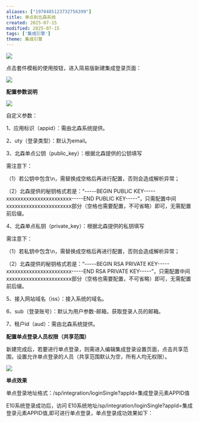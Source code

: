 ```yaml
---
aliases: ["1970485123732756399"]
title: 单点到北森系统
created: 2025-07-15
modified: 2025-07-15
tags: ['集成引擎']
theme: 集成引擎
---
```


![](https://myhelpdoc.oss-cn-heyuan.aliyuncs.com/mdimages/7e575ea96a8192d6f9526702e0f1e7ae.jpg)

点击套件模板的使用按钮，进入简易版新建集成登录页面：

![](https://myhelpdoc.oss-cn-heyuan.aliyuncs.com/mdimages/028a32c5e648ec70a4d7f15967146fe2.jpg)

**配置参数说明**

![](https://myhelpdoc.oss-cn-heyuan.aliyuncs.com/mdimages/8f8816ca908c50096b945b28e0503051.jpg)

自定义参数：

1、应用标识（appid）：需由北森系统提供。

2、uty（登录类型）：默认为email。

3、北森单点公钥（public\_key）：根据北森提供的公钥填写

需注意下：

（1）若公钥中包含\n，需替换成空格后再进行配置，否则会造成解析异常；

（2）北森提供的秘钥格式若是：“-----BEGIN PUBLIC KEY-----xxxxxxxxxxxxxxxxxxxxxxx-----END PUBLIC KEY-----”，只需配置中间xxxxxxxxxxxxxxxxxxxxxxx部分（空格也需要配置，不可省略）即可，无需配置前后缀。

4、北森单点私钥（private\_key）：根据北森提供的私钥填写

需注意下：

（1）若私钥中包含\n，需替换成空格后再进行配置，否则会造成解析异常；

（2）北森提供的秘钥格式若是：“-----BEGIN RSA PRIVATE KEY-----xxxxxxxxxxxxxxxxxxxxxxx-----END RSA PRIVATE KEY-----”，只需配置中间xxxxxxxxxxxxxxxxxxxxxxx部分（空格也需要配置，不可省略）即可，无需配置前后缀。

5、接入网站域名（iss）：接入系统的域名。

6、sub（登录账号）：默认为用户参数-邮箱，获取登录人员的邮箱。

7、租户id（aud）：需由北森系统提供。

**配置单点登录人员权限（共享范围）**

新建完成后，若要进行单点登录，则需进入编辑集成登录设置页面，点击共享范围，设置允许单点登录的人员（共享范围默认为空，所有人均无权限）。

![](https://myhelpdoc.oss-cn-heyuan.aliyuncs.com/mdimages/2f6467185f91614792239892d86bbb79.jpg)

**单点效果**

单点登录地址格式：/sp/integration/loginSingle?appId=集成登录元素APPID值

E10系统登录成功后，访问 E10系统地址/sp/integration/loginSingle?appId=集成登录元素APPID值,即可进行单点登录，单点登录成功效果如下：

